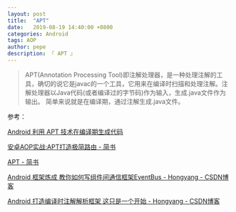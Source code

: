 ```yaml
---
layout: post
title:  "APT"
date:   2019-08-19 14:40:00 +0800
categories: Android
tags: AOP
author: pepe
description: 『 APT 』
---
```


> APT(Annotation Processing Tool)即注解处理器，是一种处理注解的工具，确切的说它是javac的一个工具，它用来在编译时扫描和处理注解。注解处理器以Java代码(或者编译过的字节码)作为输入，生成.java文件作为输出。
简单来说就是在编译期，通过注解生成.java文件。





















参考：

[Android 利用 APT 技术在编译期生成代码](https://brucezz.itscoder.com/use-apt-in-android)

[安卓AOP实战:APT打造极简路由 - 简书](https://www.jianshu.com/p/6ccfa7b50f0e)

[APT - 简书](https://www.jianshu.com/p/7af58e8e3e18)

[Android 框架炼成 教你如何写组件间通信框架EventBus - Hongyang - CSDN博客](https://blog.csdn.net/lmj623565791/article/details/41096639)

[Android 打造编译时注解解析框架 这只是一个开始 - Hongyang - CSDN博客](https://blog.csdn.net/lmj623565791/article/details/43452969)










